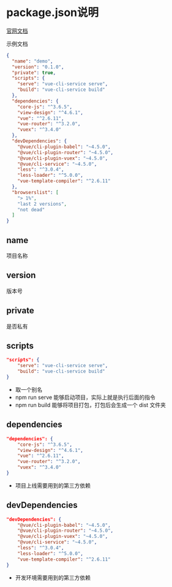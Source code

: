 # package.json说明

[官网文档](https://webpack.docschina.org/concepts/)

示例文档

```json
{
  "name": "demo",
  "version": "0.1.0",
  "private": true,
  "scripts": {
    "serve": "vue-cli-service serve",
    "build": "vue-cli-service build"
  },
  "dependencies": {
    "core-js": "^3.6.5",
    "view-design": "^4.6.1",
    "vue": "^2.6.11",
    "vue-router": "^3.2.0",
    "vuex": "^3.4.0"
  },
  "devDependencies": {
    "@vue/cli-plugin-babel": "~4.5.0",
    "@vue/cli-plugin-router": "~4.5.0",
    "@vue/cli-plugin-vuex": "~4.5.0",
    "@vue/cli-service": "~4.5.0",
    "less": "^3.0.4",
    "less-loader": "^5.0.0",
    "vue-template-compiler": "^2.6.11"
  },
  "browserslist": [
    "> 1%",
    "last 2 versions",
    "not dead"
  ]
}
```



## name

项目名称



## version

版本号



## private

是否私有



## scripts

```json
"scripts": {
    "serve": "vue-cli-service serve",
    "build": "vue-cli-service build"
}
```

- 取一个别名
- npm run serve 能够启动项目，实际上就是执行后面的指令
- npm run build 能够将项目打包，打包后会生成一个 dist 文件夹



## dependencies

```json
"dependencies": {
    "core-js": "^3.6.5",
    "view-design": "^4.6.1",
    "vue": "^2.6.11",
    "vue-router": "^3.2.0",
    "vuex": "^3.4.0"
}
```

- 项目上线需要用到的第三方依赖



## devDependencies

```json
"devDependencies": {
    "@vue/cli-plugin-babel": "~4.5.0",
    "@vue/cli-plugin-router": "~4.5.0",
    "@vue/cli-plugin-vuex": "~4.5.0",
    "@vue/cli-service": "~4.5.0",
    "less": "^3.0.4",
    "less-loader": "^5.0.0",
    "vue-template-compiler": "^2.6.11"
}
```

- 开发环境需要用到的第三方依赖

